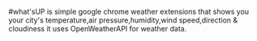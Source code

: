 #what'sUP
is simple google chrome weather extensions that shows you your city's temperature,air pressure,humidity,wind speed,direction & cloudiness
it uses OpenWeatherAPI for weather data.

[shot]: https://raw.github.com/Noor0/what-sUP/blob/master/Capture.png "screen shot"
